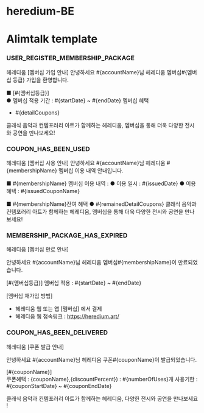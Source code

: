 # heredium-BE

# Alimtalk template

### USER_REGISTER_MEMBERSHIP_PACKAGE

헤레디움
[멤버십 가입 안내] 안녕하세요 #{accountName}님 헤레디움 멤버십#{멤버십 등급} 가입을 환영합니다.

■ [#{멤버십등급}]  
● 멤버십 적용 기간 : #{startDate} ~ #{endDate} 멤버십 혜택

- #{detailCoupons}

클래식 음악과 컨템포러리 아트가 함께하는 헤레디움, 멤버십을 통해 더욱 다양한 전시와 공연을 만나보세요!

### COUPON_HAS_BEEN_USED

헤레디움
[멤버십 사용 안내] 안녕하세요 #{accountName}님 헤레디움 #{membershipName} 멤버십 이용 내역 안내입니다.

■ #{membershipName} 멤버십 이용 내역 :
● 이용 일시 : #{issuedDate}
● 이용 혜택 : #{issuedCouponName}

■ #{membershipName}잔여 혜택
● #{remainedDetailCoupons}
클래식 음악과 컨템포러리 아트가 함께하는 헤레디움, 멤버십을 통해 더욱 다양한 전시와 공연을 만나보세요!

### MEMBERSHIP_PACKAGE_HAS_EXPIRED

헤레디움 [멤버십 만료 안내]

안녕하세요 #{accountName}님
헤레디움 멤버십#{membershipName}이 만료되었습니다.

[#{멤버십등급}] 멤버십 적용 : #{startDate} ~ #{endDate}

[멤버십 재가입 방법]

- 헤레디움 웹 또는 앱 [멤버십] 에서 결제
- 헤레디움 웹 접속링크 : https://heredium.art/

### COUPON_HAS_BEEN_DELIVERED

헤레디움 [쿠폰 발급 안내]

안녕하세요 #{accountName}님
헤레디움 쿠폰#{couponName}이 발급되었습니다.

[#{couponName}]  
쿠폰혜택 : {couponName},{discountPercent}) : #{numberOfUses}개
사용기한 : #{couponStartDate} ~ #{couponEndDate}

클래식 음악과 컨템포러리 아트가 함께하는 헤레디움, 다양한 전시와 공연을 만나보세요 !
